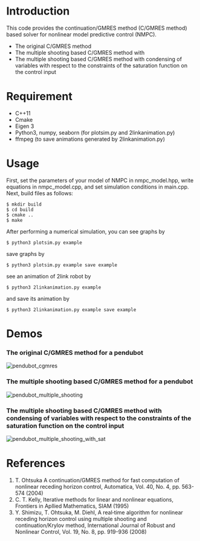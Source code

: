 # Introduction
This code provides the continuation/GMRES method (C/GMRES method) based solver for nonlinear model predictive control (NMPC). 

- The original C/GMRES method 
- The multiple shooting based C/GMRES method with
- The multiple shooting based C/GMRES method with condensing of variables with respect to the constraints of the saturation function on the control input


# Requirement
- C++11
- Cmake
- Eigen 3
- Python3, numpy, seaborn (for plotsim.py and 2linkanimation.py)
- ffmpeg (to save animations generated by 2linkanimation.py)


# Usage
First, set the parameters of your model of NMPC in nmpc_model.hpp, write equations in nmpc_model.cpp, and set simulation conditions in main.cpp. Next, build files as follows:

```
$ mkdir build
$ cd build
$ cmake ..
$ make
```


After performing a numerical simulation, you can see graphs by

```
$ python3 plotsim.py example
```

save graphs by

```
$ python3 plotsim.py example save example
```

see an animation of 2link robot by

```
$ python3 2linkanimation.py example
```

and save its animation by

```
$ python3 2linkanimation.py example save example
```

# Demos
### The original C/GMRES method for a pendubot
![pendubot_cgmres](https://raw.github.com/wiki/mayataka/CGMRES/images/pendubot_cgmres.png)

### The multiple shooting based C/GMRES method for a pendubot
![pendubot_multiple_shooting](https://raw.github.com/wiki/mayataka/CGMRES/images/pendubot_multiple_shooting.png)

### The multiple shooting based C/GMRES method with condensing of variables with respect to the constraints of the saturation function on the control input
![pendubot_multiple_shooting_with_sat](https://raw.github.com/wiki/mayataka/CGMRES/images/2linkarm_with_saturation.png)



# References
1. T. Ohtsuka A continuation/GMRES method for fast computation of nonlinear receding horizon control, Automatica, Vol. 40, No. 4, pp. 563-574 (2004)
2. C. T. Kelly, Iterative methods for linear and nonlinear equations, Frontiers in Apllied Mathematics, SIAM (1995)
3. Y. Shimizu, T. Ohtsuka, M. Diehl, A real‐time algorithm for nonlinear receding horizon control using multiple shooting and continuation/Krylov method, International Journal of Robust and Nonlinear Control, Vol. 19, No. 8, pp. 919-936 (2008)